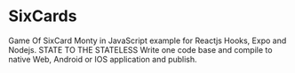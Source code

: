 # SixCards
Game Of SixCard Monty in JavaScript example for Reactjs Hooks, Expo and Nodejs. STATE TO THE STATELESS
Write one code base and compile to native Web, Android or IOS application and publish.
